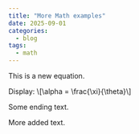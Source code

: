 ```yaml
---
title: "More Math examples"
date: 2025-09-01
categories:
  - blog
tags:
  - math
---
```


This is a new equation.

Display: \\[\alpha = \frac{\xi}{\theta}\\]

Some ending text.

More added text.